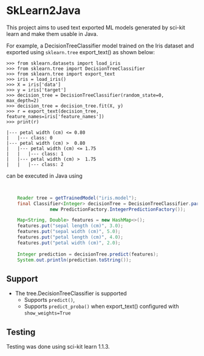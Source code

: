 # SkLearn2Java

This project aims to used text exported ML models generated by sci-kit learn and make them usable in Java.

For example, a DecisionTreeClassifier model trained on the Iris dataset and exported using `sklearn.tree`
export_text() as shown below:

```
>>> from sklearn.datasets import load_iris
>>> from sklearn.tree import DecisionTreeClassifier
>>> from sklearn.tree import export_text
>>> iris = load_iris()
>>> X = iris['data']
>>> y = iris['target']
>>> decision_tree = DecisionTreeClassifier(random_state=0, max_depth=2)
>>> decision_tree = decision_tree.fit(X, y)
>>> r = export_text(decision_tree, feature_names=iris['feature_names'])
>>> print(r)

|--- petal width (cm) <= 0.80
|   |--- class: 0
|--- petal width (cm) >  0.80
|   |--- petal width (cm) <= 1.75
|   |   |--- class: 1
|   |--- petal width (cm) >  1.75
|   |   |--- class: 2
```

can be executed in Java using 

```java

    
    Reader tree = getTrainedModel("iris.model");
    final Classifier<Integer> decisionTree = DecisionTreeClassifier.parse(tree,
                new PredictionFactory.IntegerPredictionFactory());

    Map<String, Double> features = new HashMap<>();
    features.put("sepal length (cm)", 3.0);
    features.put("sepal width (cm)", 5.0);
    features.put("petal length (cm)", 4.0);
    features.put("petal width (cm)", 2.0);
    
    Integer prediction = decisionTree.predict(features);
    System.out.println(prediction.toString());
```

## Support
* The tree.DecisionTreeClassifier is supported
  * Supports `predict()`, 
  * Supports `predict_proba()` when export_text() configured with `show_weights=True` 

## Testing
Testing was done using sci-kit learn 1.1.3.
